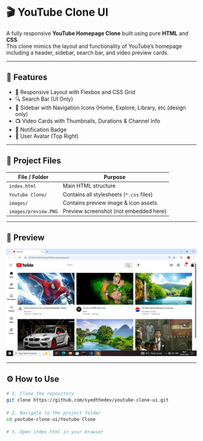 # 🎬 YouTube Clone UI

A fully responsive **YouTube Homepage Clone** built using pure **HTML** and **CSS**.  
This clone mimics the layout and functionality of YouTube’s homepage including a header, sidebar, search bar, and video preview cards.

---

## 🚀 Features

- 📱 Responsive Layout with Flexbox and CSS Grid
- 🔍 Search Bar (UI Only)
- 🧭 Sidebar with Navigation Icons (Home, Explore, Library, etc.(design only)
- 📺 Video Cards with Thumbnails, Durations & Channel Info
- 🔔 Notification Badge
- 🧑 User Avatar (Top Right)

---

## 📁 Project Files

| File / Folder              | Purpose                                   |
|---------------------------|-------------------------------------------|
| `index.html`              | Main HTML structure                       |
| `Youtube Clone/`          | Contains all stylesheets (`*.css` files)  |
| `images/`                 | Contains preview image & icon assets      |
| `images/preview.PNG`      | Preview screenshot (not embedded here)    |

---

## 📸 Preview

![UI_Preview](images/preview.PNG)

---

## ⚙️ How to Use

```bash
# 1. Clone the repository
git clone https://github.com/syedthedev/youtube-clone-ui.git

# 2. Navigate to the project folder
cd youtube-clone-ui/Youtube Clone

# 3. Open index.html in your browser
